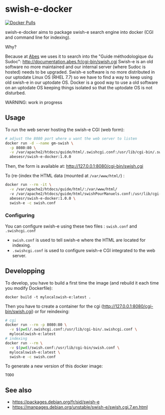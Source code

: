 # swish-e-docker

[![Docker Pulls](https://img.shields.io/docker/pulls/abesesr/swish-e-docker.svg)](https://hub.docker.com/r/abesesr/swish-e-docker/)

swish-e-docker aims to package swish-e search engine into docker (CGI and command line for indexing).

Why?

Because at [Abes](http://www.abes.fr) we uses it to search into the "Guide méthodologique du Sudoc": http://documentation.abes.fr/cgi-bin/swish.cgi
Swish-e is an old software no more maintained and our internal server (where Sudoc is hosted) needs to be upgraded. Swish-e software is no more distributed in our uptodate Linux OS (RHEL 7.7) so we have to find a way to keep using old swish-e in our uptodate OS. Docker is a good way to use a old software on an uptodate OS keeping things isolated so that the uptodate OS is not disturbed.

WARNING: work in progress

## Usage  

To run the web server hosting the swish-e CGI (web form):
```bash
# adjust the 8080 port where u want the web server to listen 
docker run -d --name gm-swish \
  -p 8080:80 \
  -v /var/apache2/htdocs/guide/html/.swishcgi.conf:/usr/lib/cgi-bin/.swishcgi.conf \
  abesesr/swish-e-docker:1.0.0
```
Then, the form is available at: http://127.0.0.1:8080/cgi-bin/swish.cgi

To (re-)index the HTML data (mounted at `/var/www/html/`) :
```bash
docker run --rm -it \
  -v /var/apache2/htdocs/guide/html/:/var/www/html/
  -v /var/apache2/htdocs/guide/html/swishPourManuels.conf:/usr/lib/cgi-bin/swish.conf \
  abesesr/swish-e-docker:1.0.0 \
  swish-e -c swish.conf
```

### Configuring

You can configure swish-e using these two files : `swish.conf` and `.swishcgi.conf`

- `swish.conf` is used to tell swish-e where the HTML are located for indexing.
- `.swishcgi.conf` is used to configure swish-e CGI integrated to the web server.

## Developping

To develop, you have to build a first time the image (and rebuild it each time you modify Dockerfile):
```
docker build -t mylocalswish-e:latest .
```

Then you have to create a container for the cgi (http://127.0.0.1:8080/cgi-bin/swish.cgi) or for reindexing:
```bash
# cgi
docker run --rm -p 8080:80 \
  -v $(pwd)/.swishcgi.conf:/usr/lib/cgi-bin/.swishcgi.conf \
  mylocalswish-e:latest
# indexing
docker run --rm \
  -v $(pwd)/swish.conf:/usr/lib/cgi-bin/swish.conf \
  mylocalswish-e:latest \
  swish-e -c swish.conf
```

To generate a new version of this docker image:
```
TODO
```

## See also

- https://packages.debian.org/fr/sid/swish-e
- https://manpages.debian.org/unstable/swish-e/swish.cgi.7.en.html
